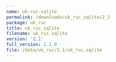 ```yaml
---
name: uk-ruc-sqlite
permalink: /downloads/uk_ruc_sqlite/2_1
package: uk_ruc
title: uk_ruc_sqlite
filename: uk_ruc.sqlite
version: '2.1'
full_version: 2.1.0
file: /data/uk_ruc/2.1/uk_ruc.sqlite
---
```

